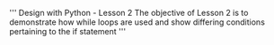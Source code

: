 ''' 
  Design with Python - Lesson 2
  The objective of Lesson 2 is to demonstrate how while loops are used and show differing conditions
  pertaining to the if statement
'''
